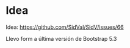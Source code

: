 # Idea

Idea: https://github.com/SidVal/SidV/issues/66

Llevo form a última versión de Bootstrap 5.3
